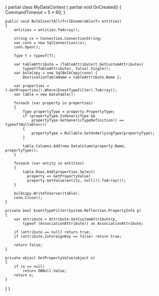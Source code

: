 {
partial class MyDataContext
{
    partial void OnCreated()
    {
        CommandTimeout = 5 * 60;
    }
 
    public void BulkInsertAll<T>(IEnumerable<T> entities)
    {
        entities = entities.ToArray();
 
        string cs = Connection.ConnectionString;
        var conn = new SqlConnection(cs);
        conn.Open();
 
        Type t = typeof(T);
 
        var tableAttribute = (TableAttribute)t.GetCustomAttributes(
            typeof(TableAttribute), false).Single();
        var bulkCopy = new SqlBulkCopy(conn) { 
            DestinationTableName = tableAttribute.Name };
 
        var properties = t.GetProperties().Where(EventTypeFilter).ToArray();
        var table = new DataTable();
        
        foreach (var property in properties)
        {
            Type propertyType = property.PropertyType;
            if (propertyType.IsGenericType &&
                propertyType.GetGenericTypeDefinition() == typeof(Nullable<>))
            {
                propertyType = Nullable.GetUnderlyingType(propertyType);
            }
 
            table.Columns.Add(new DataColumn(property.Name, propertyType));
        }
 
        foreach (var entity in entities)
        {
            table.Rows.Add(properties.Select(
              property => GetPropertyValue(
              property.GetValue(entity, null))).ToArray());
        }
 
        bulkCopy.WriteToServer(table);
        conn.Close();
    }
 
    private bool EventTypeFilter(System.Reflection.PropertyInfo p)
    {
        var attribute = Attribute.GetCustomAttribute(p, 
            typeof (AssociationAttribute)) as AssociationAttribute;
 
        if (attribute == null) return true;
        if (attribute.IsForeignKey == false) return true; 
        
        return false;
    }
 
    private object GetPropertyValue(object o)
    {
        if (o == null)
            return DBNull.Value;
        return o;
    }
}
}
